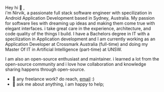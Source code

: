 Hey hi 👋 , 
<br />
i'm Nirvik, a passionate full stack software engineer with specilization in Android Application Development based in Sydney, Australia. My passion for software lies with dreaming up ideas and making them come true with elegant interfaces. i take great care in the experience, architecture, and code quality of the things I build. I have a Bachelors degree in IT with a specilization in Application development and I am currently working as an Application Developer at Crossmark Australia (full-time) and doing my Master Of IT in Artificial Intelligence (part-time) at UNSW.

I am also an open-source enthusiast and maintainer. i learned a lot from the open-source community and i love how collaboration and knowledge sharing happens through open-source.


  
- 💼 any freelance work? do reach, [email](mailto:basnetnirvik@gmail.com) :)
- 💬 ask me about anything, i am happy to help;
